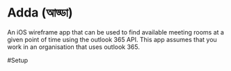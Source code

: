 # Adda (আড্ডা)
An iOS wireframe app that can be used to find available meeting rooms at a given point of time using the outlook 365 API. 
This app assumes that you work in an organisation that uses outlook 365. 

#Setup
